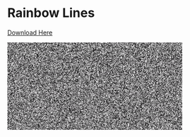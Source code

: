 # Rainbow Lines
[Download Here](https://github.com/TacnaynDev/Resource-Packs-Demo/blob/main/Info/Downloads/TV%20Static.zip)  
  
![TV Static](https://raw.githubusercontent.com/TacnaynDev/Resource-Packs-Demo/main/img/static.gif)  